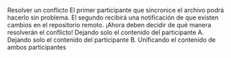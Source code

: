 Resolver un conflicto
El primer participante que sincronice el archivo podrá hacerlo sin problema. El segundo recibirá una notificación de que existen cambios en el repositorio remoto.
¡Ahora deben decidir de qué manera resolverán el conflicto!
Dejando solo el contenido del participante A.
Dejando solo el contenido del participante B.
Unificando el contenido de ambos participantes
